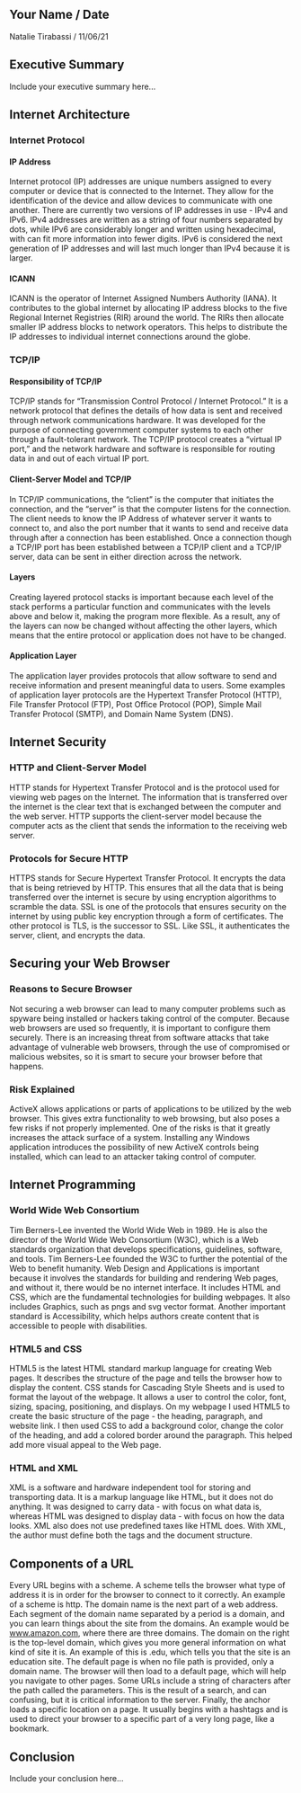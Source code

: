 ## Your Name / Date
Natalie Tirabassi / 11/06/21
## Executive Summary 
Include your executive summary here...

## Internet Architecture
### Internet Protocol
#### IP Address
Internet protocol (IP) addresses are unique numbers assigned to every computer or device that is connected to the Internet. They allow for the identification of the device and allow devices to communicate with one another. There are currently two versions of IP addresses in use - IPv4 and IPv6. IPv4 addresses are written as a string of four numbers separated by dots, while IPv6 are considerably longer and written using hexadecimal, with can fit more information into fewer digits. IPv6 is considered the next generation of IP addresses and will last much longer than IPv4 because it is larger.

#### ICANN
ICANN is the operator of Internet Assigned Numbers Authority (IANA). It contributes to the global internet by allocating IP address blocks to the five Regional Internet Registries (RIR) around the world. The RIRs then allocate smaller IP address blocks to network operators. This helps to distribute the IP addresses to individual internet connections around the globe. 

### TCP/IP
#### Responsibility of TCP/IP
TCP/IP stands for “Transmission Control Protocol / Internet Protocol.” It is a network protocol that defines the details of how data is sent and received through network communications hardware. It was developed for the purpose of connecting government computer systems to each other through a fault-tolerant network. The TCP/IP protocol creates a “virtual IP port,” and the network hardware and software is responsible for routing data in and out of each virtual IP port.

#### Client-Server Model and TCP/IP
In TCP/IP communications, the “client” is the computer that initiates the connection, and the “server” is that the computer listens for the connection. The client needs to know the IP Address of whatever server it wants to connect to, and also the port number that it wants to send and receive data through after a connection has been established. Once a connection though a TCP/IP port has been established between a TCP/IP client and a TCP/IP server, data can be sent in either direction across the network. 

#### Layers
Creating layered protocol stacks is important because each level of the stack performs a particular function and communicates with the levels above and below it, making the program more flexible. As a result, any of the layers can now be changed without affecting the other layers, which means that the entire protocol or application does not have to be changed.

#### Application Layer
The application layer provides protocols that allow software to send and receive information and present meaningful data to users. Some examples of application layer protocols are the Hypertext Transfer Protocol (HTTP), File Transfer Protocol (FTP), Post Office Protocol (POP), Simple Mail Transfer Protocol (SMTP), and Domain Name System (DNS).
## Internet Security
### HTTP and Client-Server Model
HTTP stands for Hypertext Transfer Protocol and is the protocol used for viewing web pages on the Internet. The information that is transferred over the internet is the clear text that is exchanged between the computer and the web server. HTTP supports the client-server model because the computer acts as the client that sends the information to the receiving web server.

### Protocols for Secure HTTP
HTTPS stands for Secure Hypertext Transfer Protocol. It encrypts the data that is being retrieved by HTTP. This ensures that all the data that is being transferred over the internet is secure by using encryption algorithms to scramble the data. SSL is one of the protocols that ensures security on the internet by using public key encryption through a form of certificates. The other protocol is TLS, is the successor to SSL. Like SSL, it authenticates the server, client, and encrypts the data.

## Securing your Web Browser
### Reasons to Secure Browser
Not securing a web browser can lead to many computer problems such as spyware being installed or hackers taking control of the computer. Because web browsers are used so frequently, it is important to configure them securely. There is an increasing threat from software attacks that take advantage of vulnerable web browsers, through the use of compromised or malicious websites, so it is smart to secure your browser before that happens.
### Risk Explained
ActiveX allows applications or parts of applications to be utilized by the web browser. This gives extra functionality to web browsing, but also poses a few risks if not properly implemented. One of the risks is that it greatly increases the attack surface of a system. Installing any Windows application introduces the possibility of new ActiveX controls being installed, which can lead to an attacker taking control of computer. 
## Internet Programming
### World Wide Web Consortium
Tim Berners-Lee invented the World Wide Web in 1989. He is also the director of the World Wide Web Consortium (W3C), which is a Web standards organization that develops specifications, guidelines, software, and tools. Tim Berners-Lee founded the W3C to further the potential of the Web to benefit humanity.
Web Design and Applications is important because it involves the standards for building and rendering Web pages, and without it, there would be no internet interface. It includes HTML and CSS, which are the fundamental technologies for building webpages. It also includes Graphics, such as pngs and svg vector format. Another important standard is Accessibility, which helps authors create content that is accessible to people with disabilities. 
### HTML5 and CSS
HTML5 is the latest HTML standard markup language for creating Web pages. It describes the structure of the page and tells the browser how to display the content. CSS stands for Cascading Style Sheets and is used to format the layout of the webpage. It allows a user to control the color, font, sizing, spacing, positioning, and displays. On my webpage I used HTML5 to create the basic structure of the page - the heading, paragraph, and website link. I then used CSS to add a background color, change the color of the heading, and add a colored border around the paragraph. This helped add more visual appeal to the Web page.
### HTML and XML
XML is a software and hardware independent tool for storing and transporting data. It is a markup language like HTML, but it does not do anything. It was designed to carry data - with focus on what data is, whereas HTML was designed to display data - with focus on how the data looks. XML also does not use predefined taxes like HTML does. With XML, the author must define both the tags and the document structure. 
## Components of a URL
Every URL begins with a scheme. A scheme tells the browser what type of address it is in order for the browser to connect to it correctly. An example of a scheme is http.
The domain name is the next part of a web address. Each segment of the domain name separated by a period is a domain, and you can learn things about the site from the domains. An example would be www.amazon.com, where there are three domains.
The domain on the right is the top-level domain, which gives you more general information on what kind of site it is. An example of this is .edu, which tells you that the site is an education site.
The default page is when no file path is provided, only a domain name. The browser will then load to a default page, which will help you navigate to other pages.
Some URLs include a string of characters after the path called the parameters. This is the result of a search, and can confusing, but it is critical information to the server.
Finally, the anchor loads a specific location on a page. It usually begins with a hashtags and is used to direct your browser to a specific part of a very long page, like a bookmark.
## Conclusion
Include your conclusion here...
